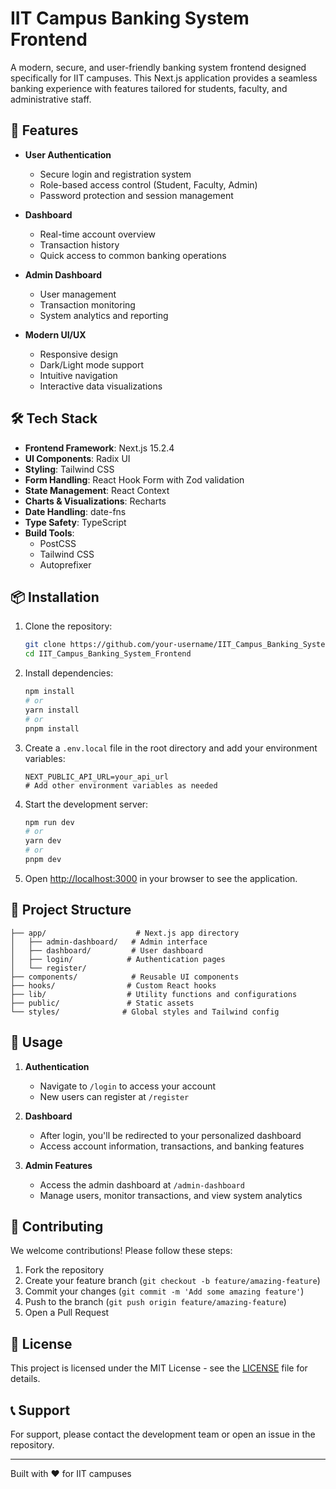 # IIT Campus Banking System Frontend

A modern, secure, and user-friendly banking system frontend designed specifically for IIT campuses. This Next.js application provides a seamless banking experience with features tailored for students, faculty, and administrative staff.

## 🚀 Features

-   **User Authentication**

    -   Secure login and registration system
    -   Role-based access control (Student, Faculty, Admin)
    -   Password protection and session management

-   **Dashboard**

    -   Real-time account overview
    -   Transaction history
    -   Quick access to common banking operations

-   **Admin Dashboard**

    -   User management
    -   Transaction monitoring
    -   System analytics and reporting

-   **Modern UI/UX**
    -   Responsive design
    -   Dark/Light mode support
    -   Intuitive navigation
    -   Interactive data visualizations

## 🛠️ Tech Stack

-   **Frontend Framework**: Next.js 15.2.4
-   **UI Components**: Radix UI
-   **Styling**: Tailwind CSS
-   **Form Handling**: React Hook Form with Zod validation
-   **State Management**: React Context
-   **Charts & Visualizations**: Recharts
-   **Date Handling**: date-fns
-   **Type Safety**: TypeScript
-   **Build Tools**:
    -   PostCSS
    -   Tailwind CSS
    -   Autoprefixer

## 📦 Installation

1. Clone the repository:

    ```bash
    git clone https://github.com/your-username/IIT_Campus_Banking_System_Frontend.git
    cd IIT_Campus_Banking_System_Frontend
    ```

2. Install dependencies:

    ```bash
    npm install
    # or
    yarn install
    # or
    pnpm install
    ```

3. Create a `.env.local` file in the root directory and add your environment variables:

    ```
    NEXT_PUBLIC_API_URL=your_api_url
    # Add other environment variables as needed
    ```

4. Start the development server:

    ```bash
    npm run dev
    # or
    yarn dev
    # or
    pnpm dev
    ```

5. Open [http://localhost:3000](http://localhost:3000) in your browser to see the application.

## 📁 Project Structure

```
├── app/                    # Next.js app directory
│   ├── admin-dashboard/   # Admin interface
│   ├── dashboard/         # User dashboard
│   ├── login/            # Authentication pages
│   └── register/
├── components/            # Reusable UI components
├── hooks/                # Custom React hooks
├── lib/                  # Utility functions and configurations
├── public/               # Static assets
└── styles/              # Global styles and Tailwind config
```

## 🎯 Usage

1. **Authentication**

    - Navigate to `/login` to access your account
    - New users can register at `/register`

2. **Dashboard**

    - After login, you'll be redirected to your personalized dashboard
    - Access account information, transactions, and banking features

3. **Admin Features**
    - Access the admin dashboard at `/admin-dashboard`
    - Manage users, monitor transactions, and view system analytics

## 🤝 Contributing

We welcome contributions! Please follow these steps:

1. Fork the repository
2. Create your feature branch (`git checkout -b feature/amazing-feature`)
3. Commit your changes (`git commit -m 'Add some amazing feature'`)
4. Push to the branch (`git push origin feature/amazing-feature`)
5. Open a Pull Request

## 📝 License

This project is licensed under the MIT License - see the [LICENSE](LICENSE) file for details.

## 📞 Support

For support, please contact the development team or open an issue in the repository.

---

Built with ❤️ for IIT campuses
